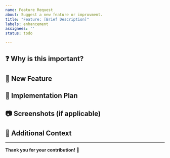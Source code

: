 ```yaml
---
name: Feature Request
about: Suggest a new feature or improvment.
title: "Feature: [Brief Description]"
labels: enhancement
assignees: ''
status: todo

---
```

## ❓ Why is this important?

<!--
Explain why this feature is important.
Discuss the benefits it will bring to the project, users, or stakeholders.
-->

## 🎁 New Feature

<!--
Describe the new feature that comes with this issue.
Include any relevant details, user stories, or use cases that illustrate the feature.
-->

## 🔨 Implementation Plan

<!--
Explain how you plan to implement this feature.
Outline the steps, technologies, or methodologies you intend to use.
Include any potential challenges or considerations.
-->

## 📷 Screenshots (if applicable)

<!--
Add any relevant screenshots to help explain your feature request.
-->

## 📄 Additional Context

<!--
Add any other context or links about the feature request here.
-->

---

**Thank you for your contribution! 🎉**


